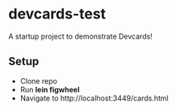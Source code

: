 # devcards-test
A startup project to demonstrate Devcards!

## Setup
* Clone repo
* Run **lein figwheel**
* Navigate to http://localhost:3449/cards.html

